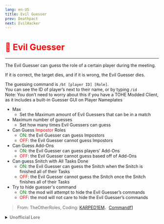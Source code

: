 ```yaml
---
lang: en-US
title: Evil Guesser
prev: Deathpact
next: EvilHacker
---
```


# <font color="red">🔪 <b>Evil Guesser</b></font> <Badge text="Killing" type="tip" vertical="middle"/>
---

The Evil Guesser can guess the role of a certain player during the meeting. 

If it is correct, the target dies, and if it is wrong, the Evil Guesser dies. 

The guessing command is `/bt [player ID] [Role]`.<br>
You can see the ID of player’s next to their name, or by typing `/id`<br>
Note: You don’t need to worry about this if you have a TOHE Modded Client, as it includes a built-in Guesser GUI on Player Nameplates
* Max
  * Set the Maximum amount of Evil Guessers that can be in a match
* Maximum number of guesses
  * Set how many times Evil Guessers can guess
* Can Guess <font color=red>Impostor</font> Roles
  * <font color=green>ON</font>: the Evil Guesser can guess Impostors
  * <font color=red>OFF</font>: the Evil Guesser cannot guess Impostors
* Can Guess Add-Ons
  * <font color=green>ON</font>: the Evil Guesser can guess players' Add-Ons
  * <font color=red>OFF</font>: the Evil Guesser cannot guess based off of Add-Ons
* Can guess Snitch with All Tasks Done
  * <font color=green>ON</font>: the Evil Guesser can guess the Snitch when the Snitch is finished all of their Tasks
  * <font color=red>OFF</font>: the Evil Guesser cannot guess the Snitch once the Snitch finishes all of their Tasks
* Try to hide guesser's command
  * <font color=green>ON</font>: the mod will attempt to hide the Evil Guesser’s commands
  * <font color=red>OFF</font>: the mod will not care to hide the Evil Guesser’s commands

> From: TheOtherRoles, Coding: [KARPED1EM](https://github.com/KARPED1EM)、[Commandf1](https://github.com/commandf1)

<details>
<summary><b><font color=gray>Unofficial Lore</font></b></summary>

Prologue

“SAY SOMETHING!” shouted the Romantic. “NOOO!” came the response as the bean was declared dead. “H…he…was JUST alive during the meeting!”

Chapter 1: A New Opportunity

“Another wonderful day,” Sherlock said to himself, sipping coffee while scanning the newspaper. His eyes landed on a headline: “Hiring Detectives and Sleuths.” This could change everything for him.

Chapter 2: Back to HQ

“Ah, HQ. Brings back memories,” Sherlock thought as he entered the familiar space for his first game. While completing tasks, he stumbled upon a lifeless body. He examined it closely for clues and noticed distinct handprints. This discovery could lead him to the truth.

Chapter 3: The Accusation

Sherlock rushed to the lobby to share his findings. “I know who the killer is: John is Hangman.” Overcome with guilt, John felt he had no way out and took drastic action. “Well, that’s that,” Sherlock said, feeling the weight of his words.

Chapter 4: Another Target

During the next meeting, Sherlock made another bold claim. “I think Joe is the captain, based on his hands.” Unfortunately, this led to another innocent being ejected. “That’s another good person gone,” he thought, regret flooding in.

Chapter 5: A Descent into Darkness

“What have I done?” Sherlock whispered, looking at the metaphorical stains on his hands. As meetings continued, he felt a growing thrill from manipulating the game, unable to resist the urge to play the part of the deceiver.

Chapter 6: A New Identity

The Godfather watched Sherlock's transformation with interest. “You’ve shown great skill, my friend,” he said, recognizing Sherlock’s potential.

“What name will you go by now?” he asked.

“I… don’t know,” Sherlock replied, grappling with his new persona.

“Let’s give you a title that fits. How about ‘The Evil Guesser’?”

Sherlock smiled, feeling a surge of confidence. “I like that.”

Embracing his new identity, he delved deeper into deception, crafting elaborate schemes that left others in disarray. He eventually got admired and took out his team one by one.

The End
> Submitted by: champofchamps78
</details>